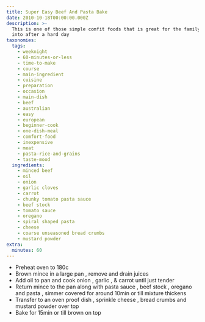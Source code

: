 ```yaml
---
title: Super Easy Beef And Pasta Bake
date: 2010-10-18T00:00:00.000Z
description: >-
  This is one of those simple comfit foods that is great for the family to dig
  into after a hard day
taxonomies:
  tags:
    - weeknight
    - 60-minutes-or-less
    - time-to-make
    - course
    - main-ingredient
    - cuisine
    - preparation
    - occasion
    - main-dish
    - beef
    - australian
    - easy
    - european
    - beginner-cook
    - one-dish-meal
    - comfort-food
    - inexpensive
    - meat
    - pasta-rice-and-grains
    - taste-mood
  ingredients:
    - minced beef
    - oil
    - onion
    - garlic cloves
    - carrot
    - chunky tomato pasta sauce
    - beef stock
    - tomato sauce
    - oregano
    - spiral shaped pasta
    - cheese
    - coarse unseasoned bread crumbs
    - mustard powder
extra:
  minutes: 60
---
```

 - Preheat oven to 180c
 - Brown mince in a large pan , remove and drain juices
 - Add oil to pan and cook onion , garlic , & carrot until just tender
 - Return mince to the pan along with pasta sauce , beef stock , oregano and pasta , simmer covered for around 10min or till mixture thickens
 - Transfer to an oven proof dish , sprinkle cheese , bread crumbs and mustard powder over top
 - Bake for 15min or till brown on top
